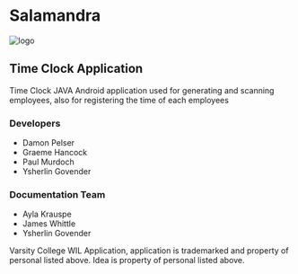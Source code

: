 # Salamandra
![logo](http://mbg.net.za/logo.png "Salamandra Solutions")


## Time Clock Application

Time Clock JAVA Android application used for generating and scanning employees, also for registering the time of each employees

### Developers

  * Damon Pelser
  * Graeme Hancock
  * Paul Murdoch
  * Ysherlin Govender

### Documentation Team

  * Ayla Krauspe 
  * James Whittle
  * Ysherlin Govender


Varsity College WIL Application, application is trademarked and property of personal listed above. Idea is property of personal listed above.